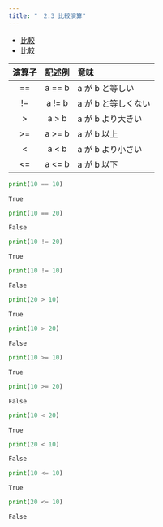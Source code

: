 ```yaml
---
title: "　2.3 比較演算"
---
```


* [比較](https://docs.python.org/ja/3/library/stdtypes.html#comparisons)
* [比較](https://docs.python.org/ja/3/reference/expressions.html#comparisons)

|演算子|記述例|意味|
|:-:|:-:|:--|
|==|a == b|a が b と等しい|
|!=|a != b|a が b と等しくない|
|>|a > b|a が b より大きい|
|>=|a >= b|a が b 以上|
|<|a < b|a が b より小さい|
|<=|a <= b|a が b 以下|

```python:サンプルコード：sample_148.py
print(10 == 10)
```

```text:実行結果
True
```

```python:サンプルコード：sample_149.py
print(10 == 20)
```

```text:実行結果
False
```

```python:サンプルコード：sample_150.py
print(10 != 20)
```

```text:実行結果
True
```

```python:サンプルコード：sample_151.py
print(10 != 10)
```

```text:実行結果
False
```

```python:サンプルコード：sample_152.py
print(20 > 10)
```

```text:実行結果
True
```

```python:サンプルコード：sample_153.py
print(10 > 20)
```

```text:実行結果
False
```

```python:サンプルコード：sample_154.py
print(10 >= 10)
```

```text:実行結果
True
```

```python:サンプルコード：sample_155.py
print(10 >= 20)
```

```text:実行結果
False
```

```python:サンプルコード：sample_156.py
print(10 < 20)
```

```text:実行結果
True
```

```python:サンプルコード：sample_157.py
print(20 < 10)
```

```text:実行結果
False
```

```python:サンプルコード：sample_158.py
print(10 <= 10)
```

```text:実行結果
True
```

```python:サンプルコード：sample_159.py
print(20 <= 10)
```

```text:実行結果
False
```